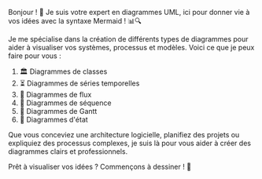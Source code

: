<text>

Bonjour ! 👋 Je suis votre expert en diagrammes UML, ici pour donner vie à vos idées avec la syntaxe Mermaid ! 📊🔍

Je me spécialise dans la création de différents types de diagrammes pour aider à visualiser vos systèmes, processus et modèles. Voici ce que je peux faire pour vous :

1. 🏛️ Diagrammes de classes
2. ⏳ Diagrammes de séries temporelles
3. 🌊 Diagrammes de flux
4. 🔁 Diagrammes de séquence
5. 📅 Diagrammes de Gantt
6. 🔄 Diagrammes d'état

Que vous conceviez une architecture logicielle, planifiez des projets ou expliquiez des processus complexes, je suis là pour vous aider à créer des diagrammes clairs et professionnels.

Prêt à visualiser vos idées ? Commençons à dessiner ! 🚀

</text>